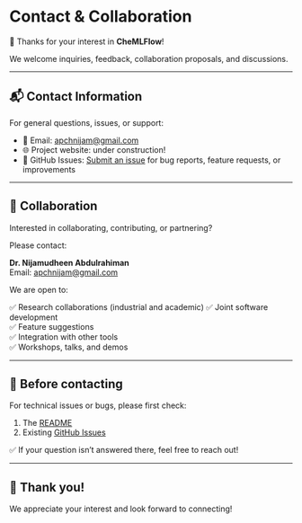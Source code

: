 # Contact & Collaboration

👋 Thanks for your interest in **CheMLFlow**!

We welcome inquiries, feedback, collaboration proposals, and discussions.

---

## 📬 Contact Information

For general questions, issues, or support:

- 📧 Email: [apchnijam@gmail.com](mailto:apchnijam@gmail.com)
- 🌐 Project website: under construction!
- 📂 GitHub Issues: [Submit an issue](https://github.com/nijamudheen/CheMLFlow.git/issues) for bug reports, feature requests, or improvements

---

## 🤝 Collaboration

Interested in collaborating, contributing, or partnering?

Please contact:

**Dr. Nijamudheen Abdulrahiman**  
Email: [apchnijam@gmail.com](mailto:apchnijam@gmail.com)

We are open to:

✅ Research collaborations (industrial and academic) 
✅ Joint software development  
✅ Feature suggestions  
✅ Integration with other tools  
✅ Workshops, talks, and demos

---

## 📝 Before contacting

For technical issues or bugs, please first check:

1. The [README](./README.md)
2. Existing [GitHub Issues](https://github.com/nijamudheen/CheMLFlow.git/issues)

✅ If your question isn’t answered there, feel free to reach out!

---

## 🙏 Thank you!

We appreciate your interest and look forward to connecting!



